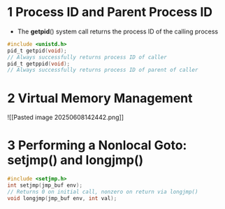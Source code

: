 # 1 Process ID and Parent Process ID
- The **getpid**() system call returns the process ID of the calling process
```c
#include <unistd.h>
pid_t getpid(void); 
// Always successfully returns process ID of caller
pid_t getppid(void); 
// Always successfully returns process ID of parent of caller
```

# 2 Virtual Memory Management
![[Pasted image 20250608142442.png]]

# 3 Performing a Nonlocal Goto: **setjmp**() and **longjmp**()
```c
#include <setjmp.h>
int setjmp(jmp_buf env);
// Returns 0 on initial call, nonzero on return via longjmp() 
void longjmp(jmp_buf env, int val);
```